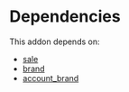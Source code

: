 # Dependencies

This addon depends on:

- [sale](https://github.com/bringout/oca-ocb-sale/tree/cfc4dbeb59ab3594bd1aa8f3bb16a1ee00557b4d/odoo-bringout-oca-ocb-sale)
- [brand](https://github.com/bringout/oca-technical)
- [account_brand](https://github.com/bringout/oca-technical)
